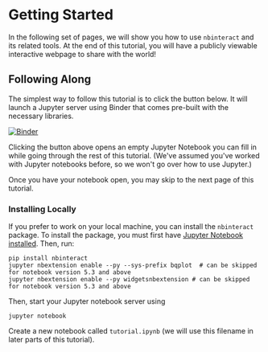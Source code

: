 # Getting Started

In the following set of pages, we will show you how to use `nbinteract` and its
related tools. At the end of this tutorial, you will have a publicly viewable
interactive webpage to share with the world!

## Following Along

The simplest way to follow this tutorial is to click the button below. It will
launch a Jupyter server using Binder that comes pre-built with the necessary
libraries.

[![Binder](https://mybinder.org/badge.svg)](https://mybinder.org/v2/gh/SamLau95/nbinteract-image/master?filepath=tutorial.ipynb)

Clicking the button above opens an empty Jupyter Notebook you can fill in
while going through the rest of this tutorial. (We've assumed you've worked
with Jupyter notebooks before, so we won't go over how to use Jupyter.)

Once you have your notebook open, you may skip to the next page of this
tutorial.

### Installing Locally

If you prefer to work on your local machine, you can install the `nbinteract`
package. To install the package, you must first have
[Jupyter Notebook installed][install-nb]. Then, run:

```
pip install nbinteract
jupyter nbextension enable --py --sys-prefix bqplot  # can be skipped for notebook version 5.3 and above
jupyter nbextension enable --py widgetsnbextension # can be skipped for notebook version 5.3 and above
```

Then, start your Jupyter notebook server using

```
jupyter notebook
```

Create a new notebook called `tutorial.ipynb` (we will use this filename in
later parts of this tutorial).

[install-nb]: http://jupyter.readthedocs.io/en/latest/install.html
